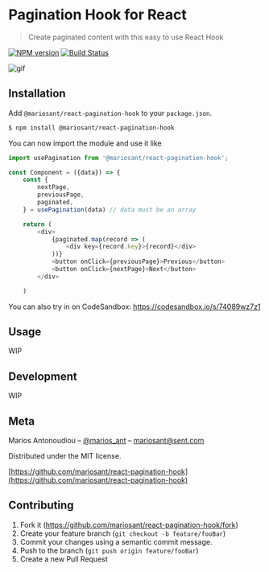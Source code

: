 # Pagination Hook for React

> Create paginated content with this easy to use React Hook

[![NPM version](https://img.shields.io/npm/v/@mariosant/react-pagination-hook.svg)](https://www.npmjs.com/package/@mariosant/react-pagination-hook)
[![Build Status](https://travis-ci.org/mariosant/react-pagination-hook.svg?branch=master)](https://travis-ci.org/mariosant/react-pagination-hook)


![gif](https://i.imgur.com/WFz6eg4.gif)

## Installation

Add `@mariosant/react-pagination-hook` to your `package.json`.

```bash
$ npm install @mariosant/react-pagination-hook
```

You can now import the module and use it like

```javascript
import usePagination from '@mariosant/react-pagination-hook';

const Component = ({data}) => {
	const {
		nextPage,
		previousPage,
		paginated,
	} = usePagination(data) // data must be an array

	return (
		<div>
			{paginated.map(record => (
				<div key={record.key}>{record}</div>
			))}
			<button onClick={previousPage}>Previous</button>
			<button onClick={nextPage}>Next</button>
		</div>

	)
```
 You can also try in on CodeSandbox: https://codesandbox.io/s/74089wz7z1

## Usage

WIP

## Development

WIP

## Meta

Marios Antonoudiou – [@marios_ant](https://twitter.com/marios_ant) – mariosant@sent.com

Distributed under the MIT license.

[https://github.com/mariosant/react-pagination-hook](https://github.com/mariosant/react-pagination-hook)

## Contributing

1. Fork it (<https://github.com/mariosant/react-pagination-hook/fork>)
2. Create your feature branch (`git checkout -b feature/fooBar`)
3. Commit your changes using a semantic commit message.
4. Push to the branch (`git push origin feature/fooBar`)
5. Create a new Pull Request
